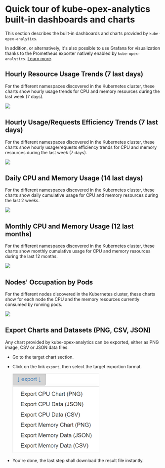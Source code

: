 # Quick tour of kube-opex-analytics built-in dashboards and charts
This section describes the built-in dashboards and charts provided by `kube-opex-analytics`.

In addition, or alternatively, it's also possible to use Grafana for visualization thanks to the Prometheus exporter natively enabled by `kube-opex-analytics`. [Learn more](prometheus-exporter-grafana-dashboard.md).

## Hourly Resource Usage Trends (7 last days)
For the different namespaces discovered in the Kubernetes cluster, these charts show hourly usage trends for CPU and memory resources during the last week (7 days).

![](./screenshots/sample-one-week-hourly-usage.png)

## Hourly Usage/Requests Efficiency Trends (7 last days)
For the different namespaces discovered in the Kubernetes cluster, these charts show hourly usage/requests efficiency trends for CPU and memory resources during the last week (7 days).

![](./screenshots/sample-one-week-hourly-usage.png)


## Daily CPU and Memory Usage (14 last days)
For the different namespaces discovered in the Kubernetes cluster, these charts show daily cumulative usage for CPU and memory resources during the last 2 weeks.

![](./screenshots/sample-two-weeks-daily-usage.png)

## Monthly CPU and Memory Usage (12 last months)
For the different namespaces discovered in the Kubernetes cluster, these charts show monthly cumulative usage for CPU and memory resources during the last 12 months.

![](./screenshots/sample-one-year-monthly-usage.png)

## Nodes' Occupation by Pods
For the different nodes discovered in the Kubernetes cluster, these charts show for each node the CPU and the memory resources currently consumed by running pods.

![](./screenshots/sample-last-nodes-occupation-by-pods.png)


## Export Charts and Datasets (PNG, CSV, JSON)
Any chart provided by kube-opex-analytics can be exported, either as PNG image, CSV or JSON data files.

* Go to the target chart section.
* Click on the link `export`, then select the target exportion format.
 
  ![](./screenshots/export-menu.png)

* You're done, the last step shall download the result file instantly.

